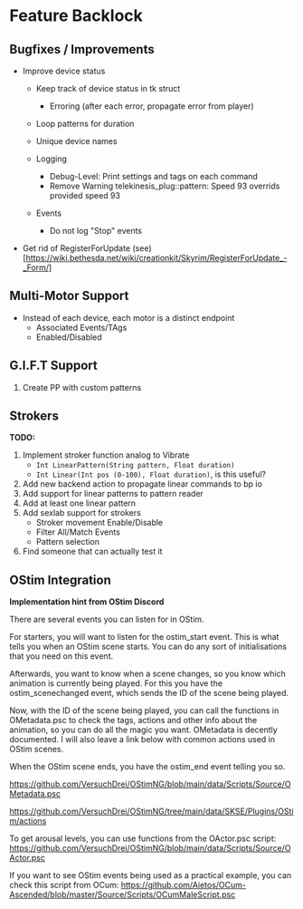 # Feature Backlock

## Bugfixes / Improvements

- Improve device status
    + Keep track of device status in tk struct
        + Erroring (after each error, propagate error from player)

    + Loop patterns for duration

    + Unique device names

    + Logging
        + Debug-Level: Print settings and tags on each command
        + Remove Warning telekinesis_plug::pattern: Speed 93 overrids provided speed 93

    + Events
        + Do not log "Stop" events


- Get rid of RegisterForUpdate (see)[https://wiki.bethesda.net/wiki/creationkit/Skyrim/RegisterForUpdate_-_Form/]

## Multi-Motor Support

- Instead of each device, each motor is a distinct endpoint
    - Associated Events/TAgs
    - Enabled/Disabled

## G.I.F.T Support

1. Create PP with custom patterns 

## Strokers

**TODO:**

1. Implement stroker function analog to Vibrate
    - `Int LinearPattern(String pattern, Float duration)`
    - `Int Linear(Int pos (0-100), Float duration)`, is this useful?
2. Add new backend action to propagate linear commands to bp io
3. Add support for linear patterns to pattern reader
4. Add at least one linear pattern
5. Add sexlab support for strokers
    - Stroker movement Enable/Disable
    - Filter All/Match Events
    - Pattern selection 
6. Find someone that can actually test it

## OStim Integration

**Implementation hint from OStim Discord**

There are several events you can listen for in OStim.

For starters, you will want to listen for the ostim_start event. This is what tells you when an OStim scene starts. You can do any sort of initialisations that you need on this event.

Afterwards, you want to know when a scene changes, so you know which animation is currently being played. For this you have the ostim_scenechanged event, which sends the ID of the scene being played.

Now, with the ID of the scene being played, you can call the functions in OMetadata.psc to check the tags, actions and other info about the animation, so you can do all the magic you want. OMetadata is decently documented. I will also leave a link below with common actions used in OStim scenes.

When the OStim scene ends, you have the ostim_end event telling you so.

https://github.com/VersuchDrei/OStimNG/blob/main/data/Scripts/Source/OMetadata.psc

https://github.com/VersuchDrei/OStimNG/tree/main/data/SKSE/Plugins/OStim/actions

To get arousal levels, you can use functions from the OActor.psc script: https://github.com/VersuchDrei/OStimNG/blob/main/data/Scripts/Source/OActor.psc

If you want to see OStim events being used as a practical example, you can check this script from OCum: https://github.com/Aietos/OCum-Ascended/blob/master/Source/Scripts/OCumMaleScript.psc
